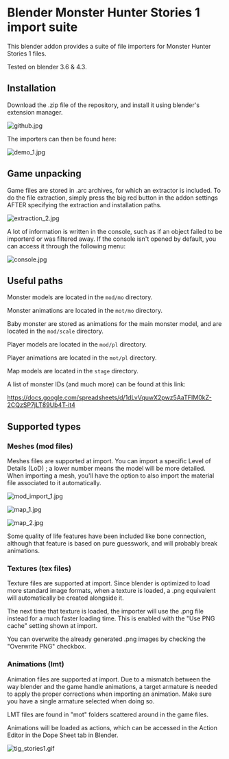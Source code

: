 # Blender Monster Hunter Stories 1 import suite

This blender addon provides a suite of file importers for Monster Hunter Stories 1 files.

Tested on blender 3.6 & 4.3.

## Installation

Download the .zip file of the repository, and install it using blender's extension manager.

![github.jpg](images/github.jpg)

The importers can then be found here:

![demo_1.jpg](images/demo_1.jpg)

## Game unpacking

Game files are stored in .arc archives, for which an extractor is included. To do the file extraction, simply press the big red button in the addon settings AFTER specifying the extraction and installation paths.

![extraction_2.jpg](images/extraction_2.jpg)

A lot of information is written in the console, such as if an object failed to be importerd or was filtered away. If the console isn't opened by default, you can access it through the following menu:

![console.jpg](images/console.jpg)

## Useful paths

Monster models are located in the `mod/mo` directory.

Monster animations are located in the `mot/mo` directory.

Baby monster are stored as animations for the main monster model, and are located in the `mod/scale` directory.

Player models are located in the `mod/pl` directory.

Player animations are located in the `mot/pl` directory.

Map models are located in the `stage` directory.

A list of monster IDs (and much more) can be found at this link:

https://docs.google.com/spreadsheets/d/1dLvVquwX2pwz5AaTFIM0kZ-2CQzSP7jLT89Ub4T-it4

## Supported types

### Meshes (mod files)

Meshes files are supported at import. You can import a specific Level of Details (LoD) ; a lower number means the model will be more detailed. When importing a mesh, you'll have the option to also import the material file associated to it automatically.

![mod_import_1.jpg](images/mod_import_1.jpg)

![map_1.jpg](images/map_1.jpg)

![map_2.jpg](images/map_2.jpg)

Some quality of life features have been included like bone connection, although that feature is based on pure guesswork, and will probably break animations.

### Textures (tex files)

Texture files are supported at import. Since blender is optimized to load more standard image formats, when a texture is loaded, a .png equivalent will automatically be created alongside it.

The next time that texture is loaded, the importer will use the .png file instead for a much faster loading time. This is enabled with the "Use PNG cache" setting shown at import.

You can overwrite the already generated .png images by checking the "Overwrite PNG" checkbox.

### Animations (lmt)

Animation files are supported at import. Due to a mismatch between the way blender and the game handle animations, a target armature is needed to apply the proper corrections when importing an animation. Make sure you have a single armature selected when doing so.

LMT files are found in "mot" folders scattered around in the game files.

Animations will be loaded as actions, which can be accessed in the Action Editor in the Dope Sheet tab in Blender.

![tig_stories1.gif](images/tig_stories1.gif)

